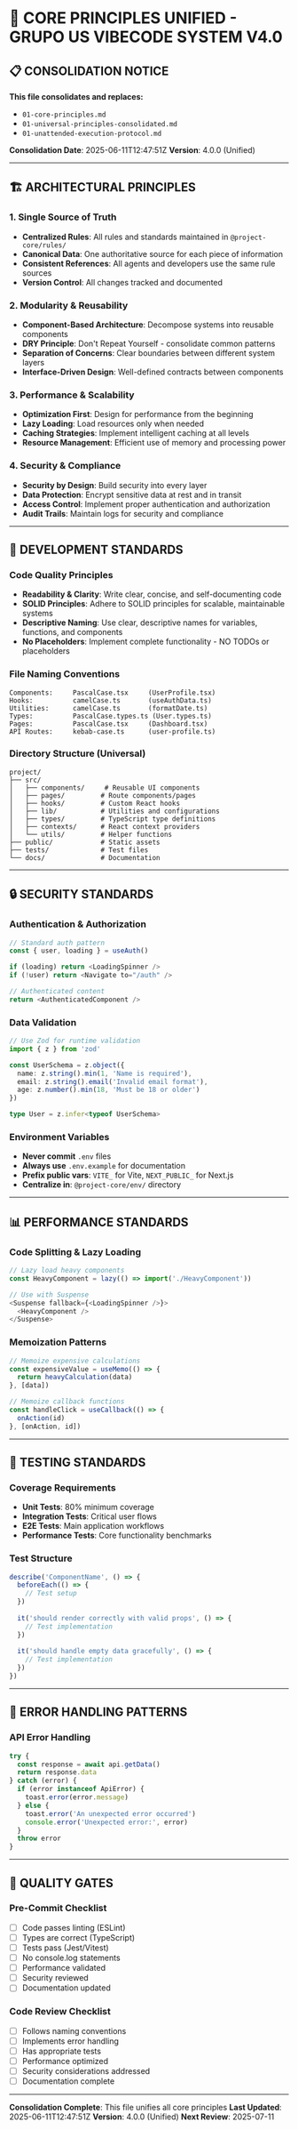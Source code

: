 # 🎯 CORE PRINCIPLES UNIFIED - GRUPO US VIBECODE SYSTEM V4.0

## 📋 CONSOLIDATION NOTICE

**This file consolidates and replaces:**
- `01-core-principles.md`
- `01-universal-principles-consolidated.md`
- `01-unattended-execution-protocol.md`

**Consolidation Date**: 2025-06-11T12:47:51Z
**Version**: 4.0.0 (Unified)

---

## 🏗️ ARCHITECTURAL PRINCIPLES

### **1. Single Source of Truth**
- **Centralized Rules**: All rules and standards maintained in `@project-core/rules/`
- **Canonical Data**: One authoritative source for each piece of information
- **Consistent References**: All agents and developers use the same rule sources
- **Version Control**: All changes tracked and documented

### **2. Modularity & Reusability**
- **Component-Based Architecture**: Decompose systems into reusable components
- **DRY Principle**: Don't Repeat Yourself - consolidate common patterns
- **Separation of Concerns**: Clear boundaries between different system layers
- **Interface-Driven Design**: Well-defined contracts between components

### **3. Performance & Scalability**
- **Optimization First**: Design for performance from the beginning
- **Lazy Loading**: Load resources only when needed
- **Caching Strategies**: Implement intelligent caching at all levels
- **Resource Management**: Efficient use of memory and processing power

### **4. Security & Compliance**
- **Security by Design**: Build security into every layer
- **Data Protection**: Encrypt sensitive data at rest and in transit
- **Access Control**: Implement proper authentication and authorization
- **Audit Trails**: Maintain logs for security and compliance

---

## 🎨 DEVELOPMENT STANDARDS

### **Code Quality Principles**
- **Readability & Clarity**: Write clear, concise, and self-documenting code
- **SOLID Principles**: Adhere to SOLID principles for scalable, maintainable systems
- **Descriptive Naming**: Use clear, descriptive names for variables, functions, and components
- **No Placeholders**: Implement complete functionality - NO TODOs or placeholders

### **File Naming Conventions**
```
Components:     PascalCase.tsx     (UserProfile.tsx)
Hooks:          camelCase.ts       (useAuthData.ts)
Utilities:      camelCase.ts       (formatDate.ts)
Types:          PascalCase.types.ts (User.types.ts)
Pages:          PascalCase.tsx     (Dashboard.tsx)
API Routes:     kebab-case.ts      (user-profile.ts)
```

### **Directory Structure (Universal)**
```
project/
├── src/
│   ├── components/     # Reusable UI components
│   ├── pages/         # Route components/pages
│   ├── hooks/         # Custom React hooks
│   ├── lib/           # Utilities and configurations
│   ├── types/         # TypeScript type definitions
│   ├── contexts/      # React context providers
│   └── utils/         # Helper functions
├── public/            # Static assets
├── tests/             # Test files
└── docs/              # Documentation
```

---

## 🔒 SECURITY STANDARDS

### **Authentication & Authorization**
```typescript
// Standard auth pattern
const { user, loading } = useAuth()

if (loading) return <LoadingSpinner />
if (!user) return <Navigate to="/auth" />

// Authenticated content
return <AuthenticatedComponent />
```

### **Data Validation**
```typescript
// Use Zod for runtime validation
import { z } from 'zod'

const UserSchema = z.object({
  name: z.string().min(1, 'Name is required'),
  email: z.string().email('Invalid email format'),
  age: z.number().min(18, 'Must be 18 or older')
})

type User = z.infer<typeof UserSchema>
```

### **Environment Variables**
- **Never commit** `.env` files
- **Always use** `.env.example` for documentation
- **Prefix public vars**: `VITE_` for Vite, `NEXT_PUBLIC_` for Next.js
- **Centralize in**: `@project-core/env/` directory

---

## 📊 PERFORMANCE STANDARDS

### **Code Splitting & Lazy Loading**
```typescript
// Lazy load heavy components
const HeavyComponent = lazy(() => import('./HeavyComponent'))

// Use with Suspense
<Suspense fallback={<LoadingSpinner />}>
  <HeavyComponent />
</Suspense>
```

### **Memoization Patterns**
```typescript
// Memoize expensive calculations
const expensiveValue = useMemo(() => {
  return heavyCalculation(data)
}, [data])

// Memoize callback functions
const handleClick = useCallback(() => {
  onAction(id)
}, [onAction, id])
```

---

## 🧪 TESTING STANDARDS

### **Coverage Requirements**
- **Unit Tests**: 80% minimum coverage
- **Integration Tests**: Critical user flows
- **E2E Tests**: Main application workflows
- **Performance Tests**: Core functionality benchmarks

### **Test Structure**
```typescript
describe('ComponentName', () => {
  beforeEach(() => {
    // Test setup
  })
  
  it('should render correctly with valid props', () => {
    // Test implementation
  })
  
  it('should handle empty data gracefully', () => {
    // Test implementation
  })
})
```

---

## 🔄 ERROR HANDLING PATTERNS

### **API Error Handling**
```typescript
try {
  const response = await api.getData()
  return response.data
} catch (error) {
  if (error instanceof ApiError) {
    toast.error(error.message)
  } else {
    toast.error('An unexpected error occurred')
    console.error('Unexpected error:', error)
  }
  throw error
}
```

---

## 🎯 QUALITY GATES

### **Pre-Commit Checklist**
- [ ] Code passes linting (ESLint)
- [ ] Types are correct (TypeScript)
- [ ] Tests pass (Jest/Vitest)
- [ ] No console.log statements
- [ ] Performance validated
- [ ] Security reviewed
- [ ] Documentation updated

### **Code Review Checklist**
- [ ] Follows naming conventions
- [ ] Implements error handling
- [ ] Has appropriate tests
- [ ] Performance optimized
- [ ] Security considerations addressed
- [ ] Documentation complete

---

**Consolidation Complete**: This file unifies all core principles
**Last Updated**: 2025-06-11T12:47:51Z
**Version**: 4.0.0 (Unified)
**Next Review**: 2025-07-11
